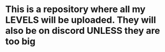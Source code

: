 # This is a repository where all my LEVELS will be uploaded. They will also be on discord UNLESS they are too big
